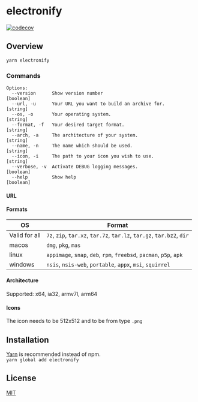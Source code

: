 # electronify

[![codecov](https://codecov.io/gh/UweStolz/electronify/branch/master/graph/badge.svg?token=WX5Gah4xXf)](https://codecov.io/gh/UweStolz/electronify)

## Overview
```sh
yarn electronify
```

### Commands
```
Options:
  --version      Show version number                                   [boolean]
  --url, -u      Your URL you want to build an archive for.             [string]
  --os, -o       Your operating system.                                 [string]
  --format, -f   Your desired target format.                            [string]
  --arch, -a     The architecture of your system.                       [string]
  --name, -n     The name which should be used.                         [string]
  --icon, -i     The path to your icon you wish to use.                 [string]
  --verbose, -v  Activate DEBUG logging messages.                      [boolean]
  --help         Show help                                             [boolean]
```

#### URL

#### Formats

| OS | Format |
|----|--------|
| Valid for all | `7z`, `zip`, `tar.xz`, `tar.7z`, `tar.lz`, `tar.gz`, `tar.bz2`, `dir` |
| macos | `dmg`, `pkg`, `mas` |
| linux | `appimage`, `snap`, `deb`, `rpm`, `freebsd`, `pacman`, `p5p`, `apk` |
| windows | `nsis`, `nsis-web`, `portable`, `appx`, `msi`, `squirrel` |

#### Architecture

Supported: x64, ia32, armv7l, arm64

#### Icons

The icon needs to be 512x512 and to be from type `.png`

## Installation

[Yarn](https://yarnpkg.com/lang/en/) is recommended instead of npm.  
`yarn global add electronify`

## License

[MIT](LICENSE.md)
